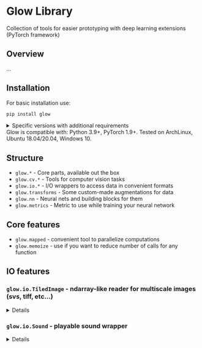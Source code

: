 # Glow Library
Collection of tools for easier prototyping with deep learning extensions (PyTorch framework)

## Overview
...

## Installation

For basic installation use:

```bash
pip install glow
```
<details>
<summary>Specific versions with additional requirements</summary>

```bash
pip install glow[nn]  # For cv/neural network extras
pip install glow[io]  # For I/O extras
pip install glow[all]  # For all
```
</details>
Glow is compatible with: Python 3.9+, PyTorch 1.9+.
Tested on ArchLinux, Ubuntu 18.04/20.04, Windows 10.

## Structure
- `glow.*` - Core parts, available out the box
- `glow.cv.*` - Tools for computer vision tasks
- `glow.io.*` - I/O wrappers to access data in convenient formats
- `glow.transforms` - Some custom-made augmentations for data
- `glow.nn` - Neural nets and building blocks for them
- `glow.metrics` - Metric to use while training your neural network

## Core features
- `glow.mapped` - convenient tool to parallelize computations
- `glow.memoize` - use if you want to reduce number of calls for any function

## IO features

### `glow.io.TiledImage` - ndarray-like reader for multiscale images (svs, tiff, etc...)
<details>

CTypes-based replacement of [`torchslide`](https://github.com/arquolo/torchslide) (deprecated).

```python
from glow.io import read_tiled

slide = read_tiled('test.svs')
shape: tuple[int, ...] = slide.shape
scales: tuple[int, ...] = slide.scales
image: np.ndarray = slide[:2048, :2048]  # Get numpy.ndarray
```
</details>

### `glow.io.Sound` - playable sound wrapper
<details>

```python
from datetime import timedelta

import numpy as np
from glow.io import Sound

array: np.ndarray
sound = Sound(array, rate=44100)  # Wrap np.ndarray
sound = Sound.load('test.flac')  # Load sound into memory from file

# Get properties
rate: int = sound.rate
duration: timedelta = sound.duration
dtype: np.dtype = sound.dtype

 # Plays sound through default device, supports Ctrl-C for interruption
sound.play()
```
</details>
